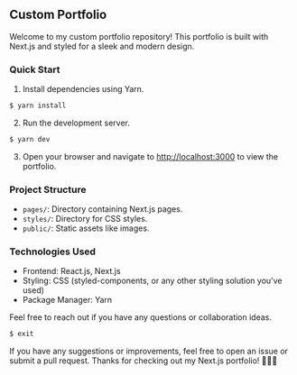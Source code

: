## Custom Portfolio

Welcome to my custom portfolio repository! This portfolio is built with Next.js and styled for a sleek and modern design.

### Quick Start

1. Install dependencies using Yarn.

```bash
$ yarn install
```

2. Run the development server.

```bash
$ yarn dev
```

3. Open your browser and navigate to [http://localhost:3000](http://localhost:3000) to view the portfolio.

### Project Structure

- `pages/`: Directory containing Next.js pages.
- `styles/`: Directory for CSS styles.
- `public/`: Static assets like images.

### Technologies Used

- Frontend: React.js, Next.js
- Styling: CSS (styled-components, or any other styling solution you've used)
- Package Manager: Yarn

Feel free to reach out if you have any questions or collaboration ideas.

```bash
$ exit
```

If you have any suggestions or improvements, feel free to open an issue or submit a pull request. Thanks for checking out my Next.js portfolio! 👩‍💻✨
